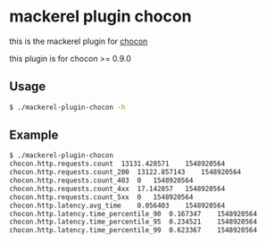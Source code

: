# mackerel plugin chocon

this is the mackerel plugin for [chocon](https://github.com/kazeburo/chocon)

this plugin is for chocon >= 0.9.0

## Usage

```bash
$ ./mackerel-plugin-chocon -h
```

## Example

```bash
$ ./mackerel-plugin-chocon
chocon.http.requests.count	13131.428571	1548920564
chocon.http.requests.count_200	13122.857143	1548920564
chocon.http.requests.count_403	0	1548920564
chocon.http.requests.count_4xx	17.142857	1548920564
chocon.http.requests.count_5xx	0	1548920564
chocon.http.latency.avg_time	0.056403	1548920564
chocon.http.latency.time_percentile_90	0.167347	1548920564
chocon.http.latency.time_percentile_95	0.234521	1548920564
chocon.http.latency.time_percentile_99	0.623367	1548920564
```
